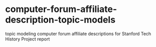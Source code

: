 # computer-forum-affiliate-description-topic-models
topic modeling computer forum affiliate descriptions for Stanford Tech History Project report
